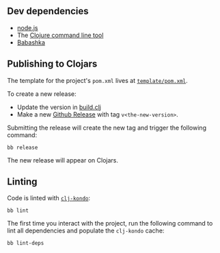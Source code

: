 ## Dev dependencies

- [node.js](https://nodejs.org/en/)
- The [Clojure command line tool](https://clojure.org/guides/install_clojure)
- [Babashka](https://github.com/babashka/babashka#installation)

## Publishing to Clojars

The template for the project's `pom.xml` lives at
[`template/pom.xml`](https://github.com/MastodonC/kixi.stats/blob/main/template/pom.xml).

To create a new release:

- Update the version in [build.clj](https://github.com/MastodonC/kixi.stats/blob/main/build.clj)
- Make a new [Github Release](https://github.com/MastodonC/kixi.stats/releases) with tag `v<the-new-version>`.

Submitting the release will create the new tag and trigger the following
command:

```
bb release
```

The new release will appear on Clojars.

## Linting

Code is linted with [`clj-kondo`](https://github.com/clj-kondo/clj-kondo):

```
bb lint
```

The first time you interact with the project, run the following command to lint
all dependencies and populate the `clj-kondo` cache:

```
bb lint-deps
```
